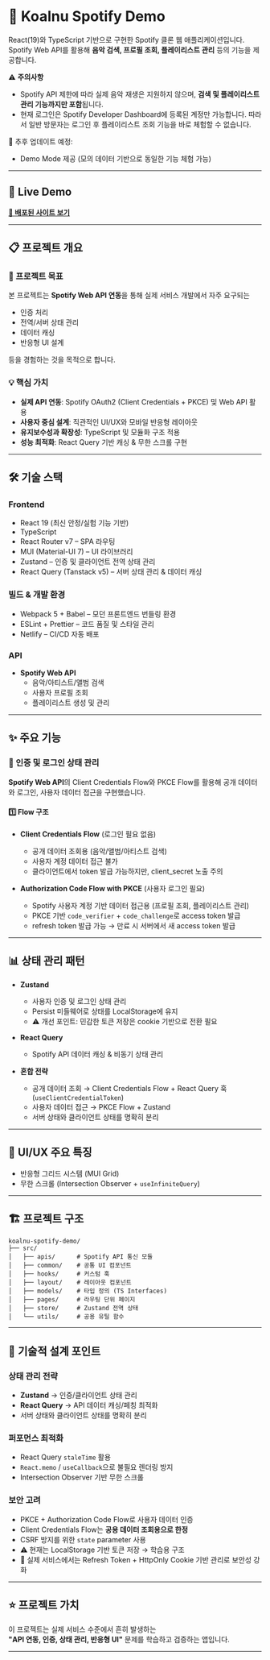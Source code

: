 # 🎵 Koalnu Spotify Demo

React(19)와 TypeScript 기반으로 구현한 Spotify 클론 웹 애플리케이션입니다.  
Spotify Web API를 활용해 **음악 검색, 프로필 조회, 플레이리스트 관리** 등의 기능을 제공합니다.  

⚠️ **주의사항**
- Spotify API 제한에 따라 실제 음악 재생은 지원하지 않으며, **검색 및 플레이리스트 관리 기능까지만 포함**됩니다.
- 현재 로그인은 Spotify Developer Dashboard에 등록된 계정만 가능합니다. 따라서 일반 방문자는 로그인 후 플레이리스트 조회 기능을 바로 체험할 수 없습니다.

🚧 추후 업데이트 예정:
- Demo Mode 제공 (모의 데이터 기반으로 동일한 기능 체험 가능)

---

## 🚀 Live Demo
**[🔗 배포된 사이트 보기](https://ksy-spotify-demo.netlify.app/)**

---

## 📋 프로젝트 개요

### 🎯 프로젝트 목표
본 프로젝트는 **Spotify Web API 연동**을 통해 실제 서비스 개발에서 자주 요구되는  
- 인증 처리  
- 전역/서버 상태 관리  
- 데이터 캐싱  
- 반응형 UI 설계  

등을 경험하는 것을 목적으로 합니다.

### 💡 핵심 가치
- **실제 API 연동**: Spotify OAuth2 (Client Credentials + PKCE) 및 Web API 활용  
- **사용자 중심 설계**: 직관적인 UI/UX와 모바일 반응형 레이아웃  
- **유지보수성과 확장성**: TypeScript 및 모듈화 구조 적용  
- **성능 최적화**: React Query 기반 캐싱 & 무한 스크롤 구현  

---

## 🛠 기술 스택

### Frontend
- React 19 (최신 안정/실험 기능 기반)  
- TypeScript  
- React Router v7 – SPA 라우팅  
- MUI (Material-UI 7) – UI 라이브러리  
- Zustand – 인증 및 클라이언트 전역 상태 관리  
- React Query (Tanstack v5) – 서버 상태 관리 & 데이터 캐싱  

### 빌드 & 개발 환경
- Webpack 5 + Babel – 모던 프론트엔드 번들링 환경  
- ESLint + Prettier – 코드 품질 및 스타일 관리  
- Netlify – CI/CD 자동 배포  

### API
- **Spotify Web API**  
  - 음악/아티스트/앨범 검색  
  - 사용자 프로필 조회  
  - 플레이리스트 생성 및 관리  

---

## ✨ 주요 기능
### 🔐 인증 및 로그인 상태 관리

**Spotify Web API**의 Client Credentials Flow와 PKCE Flow를 활용해 공개 데이터와 로그인, 사용자 데이터 접근을 구현했습니다.

#### 1️⃣ Flow 구조

- **Client Credentials Flow** (로그인 필요 없음)
  - 공개 데이터 조회용 (음악/앨범/아티스트 검색)
  - 사용자 계정 데이터 접근 불가
  - 클라이언트에서 token 발급 가능하지만, client_secret 노출 주의

- **Authorization Code Flow with PKCE** (사용자 로그인 필요)
  - Spotify 사용자 계정 기반 데이터 접근용 (프로필 조회, 플레이리스트 관리)
  - PKCE 기반 `code_verifier` + `code_challenge`로 access token 발급
  - refresh token 발급 가능 → 만료 시 서버에서 새 access token 발급

---

## 📊 상태 관리 패턴
- **Zustand**  
  - 사용자 인증 및 로그인 상태 관리  
  - Persist 미들웨어로 상태를 LocalStorage에 유지  
  - ⚠️ 개선 포인트: 민감한 토큰 저장은 cookie 기반으로 전환 필요  

- **React Query**  
  - Spotify API 데이터 캐싱 & 비동기 상태 관리  

- **혼합 전략**  
  - 공개 데이터 조회 → Client Credentials Flow + React Query 훅(`useClientCredentialToken`)  
  - 사용자 데이터 접근 → PKCE Flow + Zustand  
  - 서버 상태와 클라이언트 상태를 명확히 분리  

---

## 📱 UI/UX 주요 특징
- 반응형 그리드 시스템 (MUI Grid)  
- 무한 스크롤 (Intersection Observer + `useInfiniteQuery`)

---

## 🏗 프로젝트 구조
```
koalnu-spotify-demo/
├── src/
│   ├── apis/      # Spotify API 통신 모듈
│   ├── common/    # 공통 UI 컴포넌트
│   ├── hooks/     # 커스텀 훅
│   ├── layout/    # 레이아웃 컴포넌트
│   ├── models/    # 타입 정의 (TS Interfaces)
│   ├── pages/     # 라우팅 단위 페이지
│   ├── store/     # Zustand 전역 상태
│   └── utils/     # 공용 유틸 함수
```


---

## 🔧 기술적 설계 포인트

### 상태 관리 전략
- **Zustand** → 인증/클라이언트 상태 관리  
- **React Query** → API 데이터 캐싱/페칭 최적화  
- 서버 상태와 클라이언트 상태를 명확히 분리  

### 퍼포먼스 최적화
- React Query `staleTime` 활용  
- `React.memo` / `useCallback`으로 불필요 렌더링 방지  
- Intersection Observer 기반 무한 스크롤  

### 보안 고려
- PKCE + Authorization Code Flow로 사용자 데이터 인증  
- Client Credentials Flow는 **공용 데이터 조회용으로 한정**  
- CSRF 방지를 위한 `state` parameter 사용  
- ⚠️ 현재는 LocalStorage 기반 토큰 저장 → 학습용 구조  
- 🚀 실제 서비스에서는 Refresh Token + HttpOnly Cookie 기반 관리로 보안성 강화  

---

## ⭐ 프로젝트 가치
이 프로젝트는 실제 서비스 수준에서 흔히 발생하는  
**"API 연동, 인증, 상태 관리, 반응형 UI"** 문제를 학습하고 검증하는 앱입니다.

---
